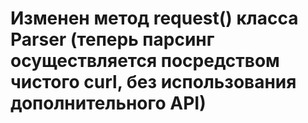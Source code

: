 # Изменен метод request() класса Parser (теперь парсинг осуществляется посредством чистого curl, без использования дополнительного API)